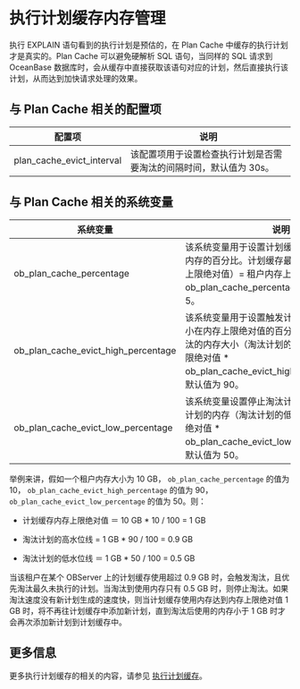 执行计划缓存内存管理
===============================

执行 EXPLAIN 语句看到的执行计划是预估的，在 Plan Cache 中缓存的执行计划才是真实的。Plan Cache 可以避免硬解析 SQL 语句，当同样的 SQL 请求到 OceanBase 数据库时，会从缓存中直接获取该语句对应的计划，然后直接执行该计划，从而达到加快请求处理的效果。

与 Plan Cache 相关的配置项
----------------------------------------

|            配置项            |                 说明                  |
|---------------------------|-------------------------------------|
| plan_cache_evict_interval | 该配置项用于设置检查执行计划是否需要淘汰的间隔时间，默认值为 30s。 |

与 Plan Cache 相关的系统变量
-----------------------------------------

|                系统变量                 |                                                            说明                                                             |
|-------------------------------------|---------------------------------------------------------------------------------------------------------------------------|
| ob_plan_cache_percentage            | 该系统变量用于设置计划缓存可使用内存占租户内存的百分比。计划缓存最多可使用内存（内存上限绝对值）= 租户内存上限 \* ob_plan_cache_percentage/100，默认值为 5。                          |
| ob_plan_cache_evict_high_percentage | 该系统变量用于设置触发计划缓存淘汰的内存大小在内存上限绝对值的百分比。触发计划缓存淘汰的内存大小（淘汰计划的高水位线） = 内存上限绝对值 \* ob_plan_cache_evict_high_percentage/100，默认值为 90。 |
| ob_plan_cache_evict_low_percentage  | 该系统变量设置停止淘汰计划的内存。停止淘汰计划的内存（淘汰计划的低水位线）= 内存上限绝对值 \* ob_plan_cache_evict_low_percentage/100，默认值为 50。                         |

举例来讲，假如一个租户内存大小为 10 GB， `ob_plan_cache_percentage` 的值为 10， `ob_plan_cache_evict_high_percentage` 的值为 90， `ob_plan_cache_evict_low_percentage` 的值为 50。则：

* 计划缓存内存上限绝对值 ＝ 10 GB \* 10 / 100 = 1 GB

* 淘汰计划的高水位线 = 1 GB \* 90 / 100 = 0.9 GB

* 淘汰计划的低水位线 ＝ 1 GB \* 50 / 100 = 0.5 GB

当该租户在某个 OBServer 上的计划缓存使用超过 0.9 GB 时，会触发淘汰，且优先淘汰最久未执行的计划。当淘汰到使用内存只有 0.5 GB 时，则停止淘汰。如果淘汰速度没有新计划生成的速度快，则当计划缓存使用内存达到内存上限绝对值 1 GB 时，将不再往计划缓存中添加新计划，直到淘汰后使用的内存小于 1 GB 时才会再次添加新计划到计划缓存中。

更多信息
-------------------------

更多执行计划缓存的相关的内容，请参见 [执行计划缓存](../../9.performance-tuning-guide/5.sql-tuning-guide/2.sql-execution-plan/3.plan-cache.md)。
